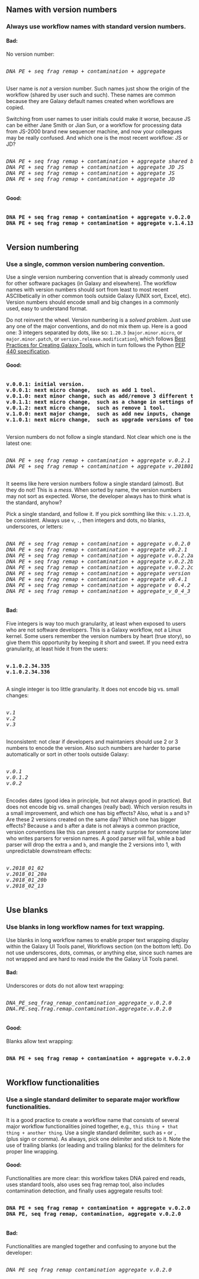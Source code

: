 ## Names with version numbers
### Always use workflow names with standard version numbers.

<workflow name><version number>

#### Bad:

No version number:
<pre>
<i>
DNA PE + seq frag remap + contamination + aggregate
</i>
</pre>

User name is *not* a version number. Such names just show the origin of the workflow (shared by user such and such). These names are common because they are Galaxy default names created when workflows are copied.

Switching from user names to user initials could make it worse, because JS can be either Jane Smith or Jian Sun, or a workflow for processing data from JS-2000 brand new sequencer machine, and now your colleagues may be really confused. And which one is the most recent workflow: JS or JD?
<pre>
<i>
DNA PE + seq frag remap + contamination + aggregate shared by John Doe shared by Jane Smith
DNA PE + seq frag remap + contamination + aggregate JD JS
DNA PE + seq frag remap + contamination + aggregate JS
DNA PE + seq frag remap + contamination + aggregate JD
</i>
</pre>

#### Good:

<pre>
<b>
DNA PE + seq frag remap + contamination + aggregate v.0.2.0
DNA PE + seq frag remap + contamination + aggregate v.1.4.13
</b>
</pre>



## Version numbering
### Use a single, common version numbering convention.

Use a single version numbering convention that is already commonly used for other software packages (in Galaxy and elsewhere). The workflow names with version numbers should sort from least to most recent ASCIIbetically in other common tools outside Galaxy (UNIX sort, Excel, etc). Version numbers should encode small and big changes in a commonly used, easy to understand format.

Do not reinvent the wheel. Version numbering is a *solved problem*. Just use any one of the major conventions, and do not mix them up. Here is a good one: 3 integers separated by dots, like so: `1.20.3` (`major.minor.micro`, or `major.minor.patch`, or `version.release.modification`), which follows [Best Practices for Creating Galaxy Tools](https://galaxy-iuc-standards.readthedocs.io/en/latest/best_practices/tool_xml.html#tool-versions), which in turn follows the Python [PEP 440 specification](https://www.python.org/dev/peps/pep-0440/).

#### Good:

<pre>
<b>
v.0.0.1: initial version.
v.0.0.1: next micro change,  such as add 1 tool.
v.0.1.0: next minor change, such as add/remove 3 different tools tools.
v.0.1.1: next micro change,  such as a change in settings of a few tools with small effects downstream.
v.0.1.2: next micro change,  such as remove 1 tool.
v.1.0.0: next major change,  such as add new inputs, change aligners, change reference genome.
v.1.0.1: next micro change,  such as upgrade versions of tools without large effects downstream.
</b>
</pre>

Version numbers do not follow a single standard. Not clear which one is the latest one:
<pre>
<i>
DNA PE + seq frag remap + contamination + aggregate v.0.2.1
DNA PE + seq frag remap + contamination + aggregate v.20180102
</i>
</pre>

It seems like here version numbers follow a single standard (almost). But they do not! This is a *mess*. When sorted by name, the version numbers may not sort as expected. Worse, the developer always has to think what is the standard, anyhow?

Pick a single standard, and follow it. If you pick somthing like this: `v.1.23.0`, be consistent. Always use `v`, `.`, then integers and dots, no blanks, underscores, or letters:
<pre>
<i>
DNA PE + seq frag remap + contamination + aggregate v.0.2.0
DNA PE + seq frag remap + contamination + aggregate v0.2.1
DNA PE + seq frag remap + contamination + aggregate v.0.2.2a
DNA PE + seq frag remap + contamination + aggregate v.0.2.2b
DNA PE + seq frag remap + contamination + aggregate v.0.2.2c
DNA PE + seq frag remap + contamination + aggregate version 0.3.1
DNA PE + seq frag remap + contamination + aggregate v0.4.1
DNA PE + seq frag remap + contamination + aggregate v 0.4.2
DNA PE + seq frag remap + contamination + aggregate_v_0_4_3
</i>
</pre>

#### Bad:

Five integers is way too much granularity, at least when exposed to users who are not software developers. This is a Galaxy workflow, not a Linux kernel. Some users remember the version numbers by heart (true story), so give them this opportunity by keeping it short and sweet. If you need extra granularity, at least hide it from the users:
<pre>
<b>
v.1.0.2.34.335
v.1.0.2.34.336
</b>
</pre>

A single integer is too little granularity. It does not encode big vs. small changes:
<pre>
<i>
v.1
v.2
v.3
</i>
</pre>

Inconsistent: not clear if developers and maintaniers should use 2 or 3 numbers to encode the version. Also such numbers are harder to parse automatically or sort in other tools outside Galaxy:
<pre>
<i>
v.0.1
v.0.1.2
v.0.2
</i>
</pre>

Encodes dates (good idea in principle, but not always good in practice). But does not encode big vs. small changes (really bad). Which version results in a small improvement, and which one has big effects? Also, what is `a` and `b`? Are these 2 versions created on the same day? Which one has bigger effects? Because `a` and `b` after a date is not always a common practice, version conventions like this can present a nasty surprise for someone later who writes parsers for version names. A good parser will fail, while a bad parser will drop the extra `a` and `b`, and mangle the 2 versions into 1, with unpredictable downstream effects:
<pre>
<i>
v.2018_01_02
v.2018_01_20a
v.2018_01_20b
v.2018_02_13
</i>
</pre>


## Use blanks
### Use blanks in long workflow names for text wrapping.

Use blanks in long workflow names to enable proper text wrapping display within the Galaxy UI Tools panel, Workflows section (on the bottom left). Do not use underscores, dots, commas, or anything else, since such names are not wrapped and are hard to read inside the the Galaxy UI Tools panel.

#### Bad:

Underscores or dots do not allow text wrapping:
<pre>
<i>
DNA_PE_seq_frag_remap_contamination_aggregate_v.0.2.0
DNA.PE.seq.frag.remap.contamination.aggregate.v.0.2.0
</i>
</pre>

#### Good:

Blanks allow text wrapping:
<pre>
<b>
DNA PE + seq frag remap + contamination + aggregate v.0.2.0
</b>
</pre>


## Workflow functionalities
### Use a single standard delimiter to separate major workflow functionalities.

It is a good practice to create a workflow name that consists of several major workflow functionalities joined together, e.g., `this thing + that thing + another thing`. Use a single standard delimiter, such as ` + ` or `, ` (plus sign or comma). As always, pick one delimiter and stick to it. Note the use of trailing blanks (or leading and trailing blanks) for the delimiters for proper line wrapping.

#### Good:

Functionalities are more clear: this workflow takes DNA paired end reads, uses standard tools, also uses seq frag remap tool, also includes contamination detection, and finally uses aggregate results tool:
<pre>
<b>
DNA PE + seq frag remap + contamination + aggregate v.0.2.0
DNA PE, seq frag remap, contamination, aggregate v.0.2.0
</b>
</pre>

#### Bad:

Functionalities are mangled together and confusing to anyone but the developer:
<pre>
<i>
DNA PE seq frag remap contamination aggregate v.0.2.0
</i>
</pre>
